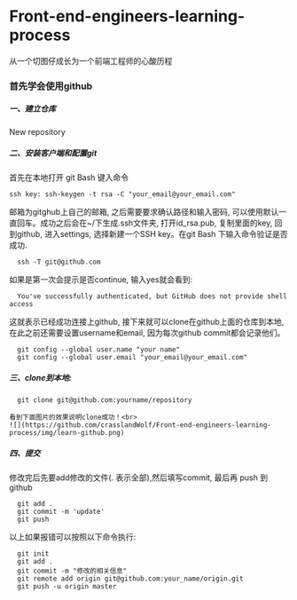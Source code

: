 # Front-end-engineers-learning-process
从一个切图仔成长为一个前端工程师的心酸历程

### 首先学会使用github
##### 一、建立仓库
  New repository
##### 二、安装客户端和配置git
  首先在本地打开 git Bash 键入命令
  ```
  ssh key: ssh-keygen -t rsa -C "your_email@your_email.com"
  ```
  邮箱为gitghub上自己的邮箱, 之后需要要求确认路径和输入密码, 可以使用默认一直回车。成功之后会在~/下生成.ssh文件夹, 打开id_rsa.pub, 复制里面的key, 回到github, 进入settings, 选择新建一个SSH key。在git Bash 下输入命令验证是否成功.
  ```
    ssh -T git@github.com 
  ```
  如果是第一次会提示是否continue, 输入yes就会看到: 
  ```
    You've successfully authenticated, but GitHub does not provide shell access
  ```
  这就表示已经成功连接上github, 接下来就可以clone在github上面的仓库到本地,在此之前还需要设置username和email, 因为每次github commit都会记录他们。
  ```
    git config --global user.name "your name"
    git config --global user.email "your_email@your_email.com"
  ```
##### 三、clone到本地:
  ```
    git clone git@github.com:yourname/repository
  ```
    看到下面图片的效果说明clone成功！<br>
    ![](https://github.com/crasslandWolf/Front-end-engineers-learning-process/img/learn-github.png)
##### 四、提交
  修改完后先要add修改的文件(. 表示全部),然后填写commit, 最后再 push 到 github
  ```
    git add .
    git commit -m 'update'
    git push
  ```
  以上如果报错可以按照以下命令执行:
  ```
    git init
    git add .
    git commit -m "修改的相关信息"
    git remote add origin git@github.com:your_name/origin.git
    git push -u origin master
  ```


